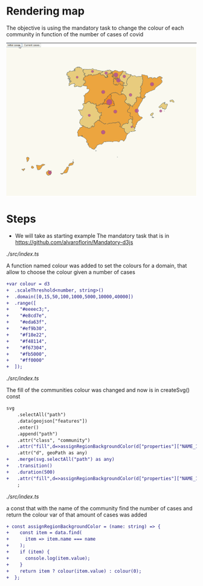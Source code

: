# Rendering map

The objective is using the mandatory task to change the colour of each community in function of the number of cases of covid

![Initial and current cases of covid19 in Spain](./content/advanced.gif)


# Steps

- We will take as starting example The mandatory task that is in https://github.com/alvaroflorin/Mandatory-d3js

_./src/index.ts_

A function named colour was added to set the colours for a domain, that allow to choose the colour given a number of cases
```diff
+var colour = d3
+  .scaleThreshold<number, string>()
+  .domain([0,15,50,100,1000,5000,10000,40000])
+  .range([
+    "#eeeec3;",
+    "#e8cd7e",
+    "#eda63f",
+    "#ef9b30",
+    "#f18e22",
+    "#f48114",
+    "#f67304",
+    "#fb5000",
+    "#ff0000"
+  ]); 
```
_./src/index.ts_

The fill of the communities colour was changed and now is in createSvg() const

```diff
svg
    .selectAll("path")
    .data(geojson["features"])
    .enter()
    .append("path")
    .attr("class", "community")
+   .attr("fill",d=>assignRegionBackgroundColor(d["properties"]["NAME_1"]))
    .attr("d", geoPath as any)
+   .merge(svg.selectAll("path") as any)
+   .transition()
+   .duration(500)
+   .attr("fill",d=>assignRegionBackgroundColor(d["properties"]["NAME_1"]))
    ;
```
_./src/index.ts_

a const that with the name of the community find the number of cases and return the colour var of that amount of cases was added

```diff
+ const assignRegionBackgroundColor = (name: string) => {
+    const item = data.find(
+      item => item.name === name
+    ); 
+    if (item) {
+      console.log(item.value);
+    }
+    return item ? colour(item.value) : colour(0);
+  };
```

